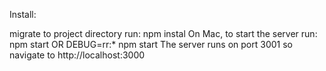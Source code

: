 Install:

migrate to project directory
run: npm instal
On Mac, to start the server run: npm start OR DEBUG=rr:* npm start
The server runs on port 3001
so navigate to http://localhost:3000
